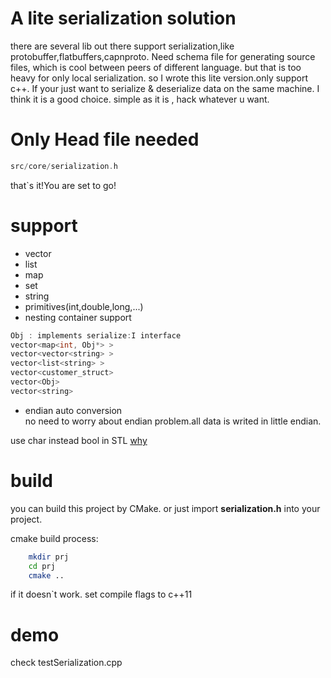 
# A lite serialization solution
there are several lib out there support serialization,like protobuffer,flatbuffers,capnproto.
Need schema file for generating source files, which is cool between peers of different language. 
but that is too heavy for only local serialization. so I wrote this lite version.only support c++. 
If your just want to serialize & deserialize data on the same machine. I think it is a  good choice. simple as it is , hack whatever u want.

# Only Head file needed
```cpp
src/core/serialization.h 
```
that`s it!You are set to go!	

# support 
* vector
* list
* map
* set
* string
* primitives(int,double,long,...)
* nesting container support
```cpp
Obj : implements serialize:I interface
vector<map<int, Obj*> >  
vector<vector<string> >  
vector<list<string> >  
vector<customer_struct>
vector<Obj> 
vector<string>  
```
* endian auto conversion  
  no need to worry about endian problem.all data is writed in little endian.


use char instead bool in STL
[why](http://stackoverflow.com/questions/15809157/why-is-the-size-of-stdvectorbool-16-byte)


#  build
you can build this project by CMake. or  just import **serialization.h** into your project.

cmake build process:

```sh
	mkdir prj
	cd prj
	cmake ..
```
if it doesn`t work. set compile flags to c++11


# demo
check testSerialization.cpp 
 
 

